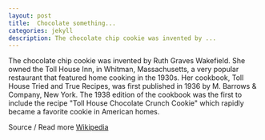 ```yaml
---
layout: post
title:  Chocolate something...
categories: jekyll
description: The chocolate chip cookie was invented by ...
---
```

The chocolate chip cookie was invented by Ruth Graves Wakefield. She owned the Toll House Inn, in Whitman, Massachusetts, a very popular restaurant that featured home cooking in the 1930s. Her cookbook, Toll House Tried and True Recipes, was first published in 1936 by M. Barrows &amp; Company, New York. The 1938 edition of the cookbook was the first to include the recipe "Toll House Chocolate Crunch Cookie" which rapidly became a favorite cookie in American homes.

Source / Read more [Wikipedia](https://en.wikipedia.org/wiki/Chocolate_chip_cookie)